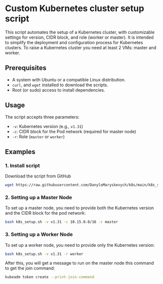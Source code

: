# Custom Kubernetes cluster setup script

This script automates the setup of a Kubernetes cluster, with customizable settings for version, CIDR block, and role (worker or master).
It is intended to simplify the deployment and configuration process for Kubernetes clusters.
To raise a Kubernetes cluster you need at least 2 VMs: master and worker.

## Prerequisites

- A system with Ubuntu or a compatible Linux distribution.
- `curl`, and `wget` installed to download the scripts.
- Root (or sudo) access to install dependencies.

## Usage

The script accepts three parameters:
- `-v`: Kubernetes version (e.g., `v1.31`)
- `-c`: CIDR block for the Pod network (required for master node)
- `-r`: Role (`master` or `worker`)

## Examples

### 1. Install script

Download the script from GitHub

```bash
wget https://raw.githubusercontent.com/DanyloMaryskevych/k8s/main/k8s_setup.sh
```

### 2. Setting up a **Master** Node

To set up a master node, you need to provide both the Kubernetes version and the CIDR block for the pod network:

```bash
bash k8s_setup.sh -v v1.31 -c 10.15.0.0/16 -r master
```

### 3. Setting up a **Worker** Node

To set up a worker node, you need to provide only the Kubernetes version:

```bash
bash k8s_setup.sh -v v1.31 -r worker
```
After this, you will get a message to run on the master node this command to get the join command:
```bash
kubeadm token create --print-join-command
```
